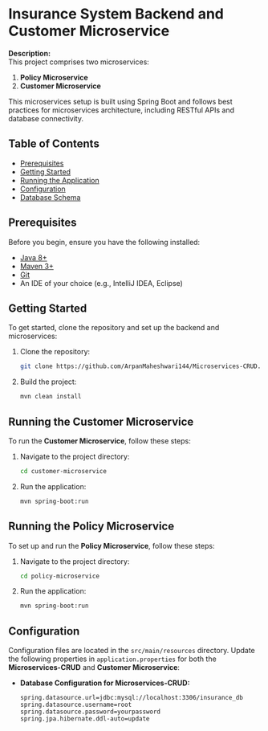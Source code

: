 # Insurance System Backend and Customer Microservice

**Description:**  
This project comprises two microservices:
1. **Policy Microservice**
2. **Customer Microservice**

This microservices setup is built using Spring Boot and follows best practices for microservices architecture, including RESTful APIs and database connectivity.

## Table of Contents
- [Prerequisites](#prerequisites)
- [Getting Started](#getting-started)
- [Running the Application](#running-the-application)
- [Configuration](#configuration)
- [Database Schema](#database-schema)

## Prerequisites
Before you begin, ensure you have the following installed:
- [Java 8+](https://www.oracle.com/java/technologies/javase-jdk8-downloads.html)
- [Maven 3+](https://maven.apache.org/download.cgi)
- [Git](https://git-scm.com/)
- An IDE of your choice (e.g., IntelliJ IDEA, Eclipse)

## Getting Started
To get started, clone the repository and set up the backend and microservices:
1. Clone the repository:
    ```bash
    git clone https://github.com/ArpanMaheshwari144/Microservices-CRUD.git
    ```

2. Build the project:
    ```bash
    mvn clean install
    ```

## Running the Customer Microservice
To run the **Customer Microservice**, follow these steps:
1. Navigate to the project directory:
    ```bash
    cd customer-microservice
    ```

2. Run the application:
    ```bash
    mvn spring-boot:run
    ```

## Running the Policy Microservice
To set up and run the **Policy Microservice**, follow these steps:
1. Navigate to the project directory:
    ```bash
    cd policy-microservice
    ```

2. Run the application:
    ```bash
    mvn spring-boot:run
    ```

## Configuration
Configuration files are located in the `src/main/resources` directory. Update the following properties in `application.properties` for both the **Microservices-CRUD** and **Customer Microservice**:

- **Database Configuration for Microservices-CRUD:**
  ```properties
  spring.datasource.url=jdbc:mysql://localhost:3306/insurance_db
  spring.datasource.username=root
  spring.datasource.password=yourpassword
  spring.jpa.hibernate.ddl-auto=update

